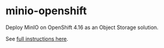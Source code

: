# minio-openshift
Deploy MinIO on OpenShift 4.16 as an Object Storage solution.

See [full instructions here](https://linuxelite.com.br/blog/minio/).

